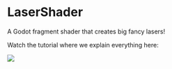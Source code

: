 # LaserShader
A Godot fragment shader that creates big fancy lasers!

Watch the tutorial where we explain everything here:

[![](https://img.youtube.com/vi/eT9ztkG2PTU/hqdefault.jpg)](https://youtu.be/eT9ztkG2PTU)
